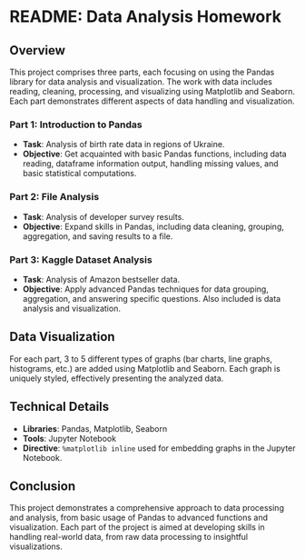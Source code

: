 
# README: Data Analysis Homework

## Overview
This project comprises three parts, each focusing on using the Pandas library for data analysis and visualization. The work with data includes reading, cleaning, processing, and visualizing using Matplotlib and Seaborn. Each part demonstrates different aspects of data handling and visualization.

### Part 1: Introduction to Pandas
- **Task**: Analysis of birth rate data in regions of Ukraine.
- **Objective**: Get acquainted with basic Pandas functions, including data reading, dataframe information output, handling missing values, and basic statistical computations.

### Part 2: File Analysis
- **Task**: Analysis of developer survey results.
- **Objective**: Expand skills in Pandas, including data cleaning, grouping, aggregation, and saving results to a file.

### Part 3: Kaggle Dataset Analysis
- **Task**: Analysis of Amazon bestseller data.
- **Objective**: Apply advanced Pandas techniques for data grouping, aggregation, and answering specific questions. Also included is data analysis and visualization.

## Data Visualization
For each part, 3 to 5 different types of graphs (bar charts, line graphs, histograms, etc.) are added using Matplotlib and Seaborn. Each graph is uniquely styled, effectively presenting the analyzed data.

## Technical Details
- **Libraries**: Pandas, Matplotlib, Seaborn
- **Tools**: Jupyter Notebook
- **Directive**: `%matplotlib inline` used for embedding graphs in the Jupyter Notebook.

## Conclusion
This project demonstrates a comprehensive approach to data processing and analysis, from basic usage of Pandas to advanced functions and visualization. Each part of the project is aimed at developing skills in handling real-world data, from raw data processing to insightful visualizations.